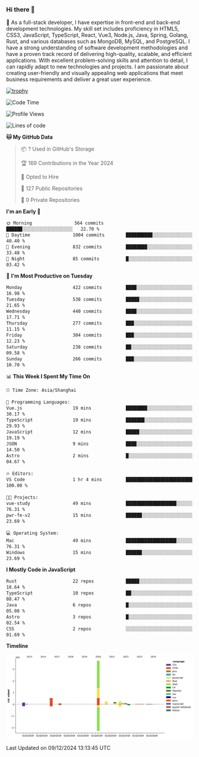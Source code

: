 ### Hi there 👋

🌱 As a full-stack developer, I have expertise in front-end and back-end development technologies. My skill set includes proficiency in HTML5, CSS3, JavaScript, TypeScript, React, Vue3, Node.js, Java, Spring, Golang, Rust, and various databases such as MongoDB, MySQL, and PostgreSQL. I have a strong understanding of software development methodologies and have a proven track record of delivering high-quality, scalable, and efficient applications. With excellent problem-solving skills and attention to detail, I can rapidly adapt to new technologies and projects. I am passionate about creating user-friendly and visually appealing web applications that meet business requirements and deliver a great user experience.

[![trophy](https://github-profile-trophy.vercel.app/?username=elton&rank=SECRET,SSS,SS,S,AAA,AA,A&theme=onedark&no-frame=true&margin-w=10)](https://github.com/ryo-ma/github-profile-trophy)

<!--START_SECTION:waka-->
![Code Time](http://img.shields.io/badge/Code%20Time-1%2C424%20hrs%2052%20mins-blue)

![Profile Views](http://img.shields.io/badge/Profile%20Views-1-blue)

![Lines of code](https://img.shields.io/badge/From%20Hello%20World%20I%27ve%20Written-5.6%20million%20lines%20of%20code-blue)

**🐱 My GitHub Data** 

> 📦 ? Used in GitHub's Storage 
 > 
> 🏆 169 Contributions in the Year 2024
 > 
> 💼 Opted to Hire
 > 
> 📜 127 Public Repositories 
 > 
> 🔑 0 Private Repositories 
 > 
**I'm an Early 🐤** 

```text
🌞 Morning                564 commits         ██████░░░░░░░░░░░░░░░░░░░   22.70 % 
🌆 Daytime                1004 commits        ██████████░░░░░░░░░░░░░░░   40.40 % 
🌃 Evening                832 commits         ████████░░░░░░░░░░░░░░░░░   33.48 % 
🌙 Night                  85 commits          █░░░░░░░░░░░░░░░░░░░░░░░░   03.42 % 
```
📅 **I'm Most Productive on Tuesday** 

```text
Monday                   422 commits         ████░░░░░░░░░░░░░░░░░░░░░   16.98 % 
Tuesday                  538 commits         █████░░░░░░░░░░░░░░░░░░░░   21.65 % 
Wednesday                440 commits         ████░░░░░░░░░░░░░░░░░░░░░   17.71 % 
Thursday                 277 commits         ███░░░░░░░░░░░░░░░░░░░░░░   11.15 % 
Friday                   304 commits         ███░░░░░░░░░░░░░░░░░░░░░░   12.23 % 
Saturday                 238 commits         ██░░░░░░░░░░░░░░░░░░░░░░░   09.58 % 
Sunday                   266 commits         ███░░░░░░░░░░░░░░░░░░░░░░   10.70 % 
```


📊 **This Week I Spent My Time On** 

```text
🕑︎ Time Zone: Asia/Shanghai

💬 Programming Languages: 
Vue.js                   19 mins             ████████░░░░░░░░░░░░░░░░░   30.17 % 
TypeScript               19 mins             ███████░░░░░░░░░░░░░░░░░░   29.93 % 
JavaScript               12 mins             █████░░░░░░░░░░░░░░░░░░░░   19.19 % 
JSON                     9 mins              ████░░░░░░░░░░░░░░░░░░░░░   14.50 % 
Astro                    2 mins              █░░░░░░░░░░░░░░░░░░░░░░░░   04.67 % 

🔥 Editors: 
VS Code                  1 hr 4 mins         █████████████████████████   100.00 % 

🐱‍💻 Projects: 
vue-study                49 mins             ███████████████████░░░░░░   76.31 % 
pwr-fe-v2                15 mins             ██████░░░░░░░░░░░░░░░░░░░   23.69 % 

💻 Operating System: 
Mac                      49 mins             ███████████████████░░░░░░   76.31 % 
Windows                  15 mins             ██████░░░░░░░░░░░░░░░░░░░   23.69 % 
```

**I Mostly Code in JavaScript** 

```text
Rust                     22 repos            █████░░░░░░░░░░░░░░░░░░░░   18.64 % 
TypeScript               10 repos            ██░░░░░░░░░░░░░░░░░░░░░░░   08.47 % 
Java                     6 repos             █░░░░░░░░░░░░░░░░░░░░░░░░   05.08 % 
Astro                    3 repos             █░░░░░░░░░░░░░░░░░░░░░░░░   02.54 % 
CSS                      2 repos             ░░░░░░░░░░░░░░░░░░░░░░░░░   01.69 % 
```



**Timeline**

![Lines of Code chart](https://raw.githubusercontent.com/elton/elton/main/assets/bar_graph.png)


 Last Updated on 09/12/2024 13:13:45 UTC
<!--END_SECTION:waka-->

<!--
**elton/elton** is a ✨ _special_ ✨ repository because its `README.md` (this file) appears on your GitHub profile.

Here are some ideas to get you started:

- 🔭 I’m currently working on ...
- 🌱 I’m currently learning ...
- 👯 I’m looking to collaborate on ...
- 🤔 I’m looking for help with ...
- 💬 Ask me about ...
- 📫 How to reach me: ...
- 😄 Pronouns: ...
- ⚡ Fun fact: ...
-->

